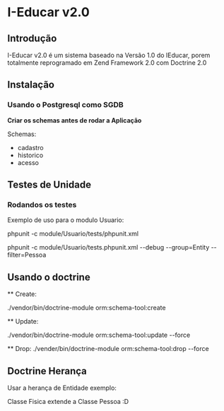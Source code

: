# I-Educar v2.0


## Introdução  
  
I-Educar v2.0 é um sistema baseado na Versão 1.0 do IEducar, porem totalmente reprogramado em Zend Framework 2.0 com Doctrine 2.0  

## Instalação

### Usando o Postgresql como SGDB


**Criar os schemas antes de rodar a Aplicação**

Schemas:

* cadastro
* historico
* acesso


## Testes de Unidade


### Rodandos os testes

Exemplo de uso para o modulo Usuario:  

phpunit -c module/Usuario/tests/phpunit.xml

phpunit -c module/Usuario/tests.phpunit.xml --debug --group=Entity --filter=Pessoa

## Usando o doctrine

** Create:

./vendor/bin/doctrine-module orm:schema-tool:create 

** Update:

./vendor/bin/doctrine-module orm:schema-tool:update  --force

** Drop:
./vender/bin/doctrine-module orm:schema-tool:drop --force

## Doctrine Herança

Usar a herança de Entidade
exemplo: 

Classe Fisica extende a Classe Pessoa :D